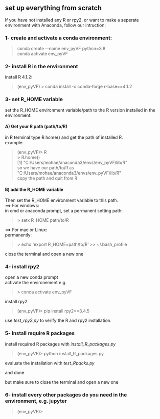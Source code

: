 ## set up everything from scratch

If you have not installed any R or rpy2, or want to make a seperate environment with Anaconda, follow our intruction:

### 1- create and activate a conda environment:

> conda create --name env_pyVF python=3.8 </br>
> conda activate env_pyVF </br>

### 2- install R in the environment
install R 4.1.2: </br>
> (env_pyVF) \> conda install -c conda-forge r-base==4.1.2 

### 3- set R_HOME variable
set the R_HOME environment variable/path to the R version installed in the environment: </br>
#### A) Get your R path (path/to/R) </br>
in R terminal type R.home() and get the path of installed R. </br>
example: </br>
> (env_pyVF)\> R </br>
> \> R.home() </br>
[1] "C:/Users/mohae/anaconda3/envs/env_pyVF/lib/R" </br>
so we have our path/to/R as "C:/Users/mohae/anaconda3/envs/env_pyVF/lib/R" </br>
copy the path and quit from R


#### B) add the R_HOME variable
Then set the R_HOME environment variable to this path. </br>
==> For windows:</br>
in cmd or anaconda prompt, set a permanent setting path:
> \> setx R_HOME path/to/R

==> For mac or Linux: </br>
permanently: </br>
> \> echo 'export R_HOME=path/to/R' >> ~/.bash_profile 

close the terminal and open a new one </br>

### 4- install rpy2
open a new conda prompt </br>
activate the environement e.g. 
> \> conda activate env_pyVF

install rpy2 </br>
> (env_pyVF)\> pip install rpy2==3.4.5 

use _test_rpy2.py_ to verify the R and rpy2 installation.

### 5- install require R packages
install required R packages with _install_R_packages.py_
> (env_pyVF)\> python install_R_packages.py

evaluate the installation with _test_Rpacks.py_

and done </br>

but make sure to close the terminal and open a new one
### 6- install every other packages do you need in the environment, e.g. jupyter
> (env_pyVF)\> 

